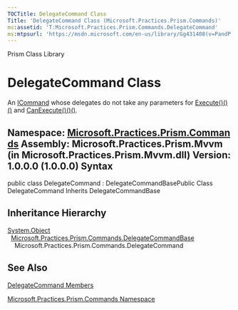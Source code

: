 ```yaml
---
TOCTitle: DelegateCommand Class
Title: 'DelegateCommand Class (Microsoft.Practices.Prism.Commands)'
ms:assetid: 'T:Microsoft.Practices.Prism.Commands.DelegateCommand'
ms:mtpsurl: 'https://msdn.microsoft.com/en-us/library/Gg431408(v=PandP.50)'
---
```


Prism Class Library

DelegateCommand Class
=====================

An [ICommand](http://msdn2.microsoft.com/en-us/library/ms616869) whose delegates do not take any parameters for [Execute()()()](https://msdn.microsoft.com/m:microsoft.practices.prism.commands.delegatecommand.execute) and [CanExecute()()()](https://msdn.microsoft.com/m:microsoft.practices.prism.commands.delegatecommand.canexecute).

**Namespace:** [Microsoft.Practices.Prism.Commands](https://msdn.microsoft.com/n:microsoft.practices.prism.commands)
**Assembly:** Microsoft.Practices.Prism.Mvvm (in Microsoft.Practices.Prism.Mvvm.dll) Version: 1.0.0.0 (1.0.0.0)
Syntax
------

<span id="syntaxToggle"></span>public class DelegateCommand : DelegateCommandBasePublic Class DelegateCommand Inherits DelegateCommandBase

Inheritance Hierarchy
---------------------

<span id="familyToggle"></span>[System.Object](http://msdn2.microsoft.com/en-us/library/e5kfa45b)
  [Microsoft.Practices.Prism.Commands.DelegateCommandBase](https://msdn.microsoft.com/t:microsoft.practices.prism.commands.delegatecommandbase)
    Microsoft.Practices.Prism.Commands.DelegateCommand

See Also
--------

<span id="seeAlsoToggle"></span>
[DelegateCommand Members](https://msdn.microsoft.com/allmembers.t:microsoft.practices.prism.commands.delegatecommand)

[Microsoft.Practices.Prism.Commands Namespace](https://msdn.microsoft.com/n:microsoft.practices.prism.commands)

